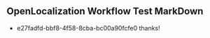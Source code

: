 ## OpenLocalization Workflow Test MarkDown
* e27fadfd-bbf8-4f58-8cba-bc00a90fcfe0 thanks!

<!--HONumber=Oct16_HO4-->


